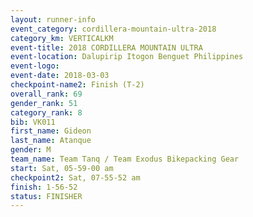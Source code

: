 ```yaml
---
layout: runner-info 
event_category: cordillera-mountain-ultra-2018 
category_km: VERTICALKM 
event-title: 2018 CORDILLERA MOUNTAIN ULTRA 
event-location: Dalupirip Itogon Benguet Philippines 
event-logo: 
event-date: 2018-03-03 
checkpoint-name2: Finish (T-2) 
overall_rank: 69
gender_rank: 51
category_rank: 8
bib: VK011
first_name: Gideon
last_name: Atanque
gender: M
team_name: Team Tanq / Team Exodus Bikepacking Gear
start: Sat, 05-59-00 am
checkpoint2: Sat, 07-55-52 am
finish: 1-56-52
status: FINISHER
---
```

